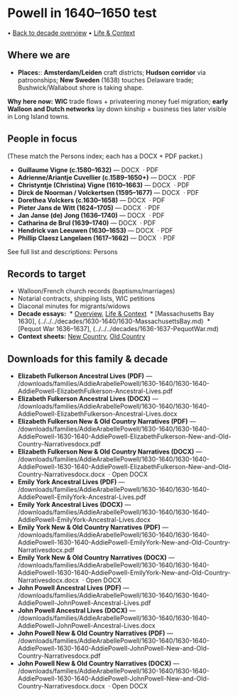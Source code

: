 # Powell in 1640–1650 test

• [Back to decade overview](../../../decades/1630-1640/1630-1640.md)
• [Life \& Context](../../../decades/1630-1640/1630-1640-life.md)

## Where we are

* **Places:**: **Amsterdam/Leiden** craft districts; **Hudson corridor** via patroonships; **New Sweden** (1638) touches Delaware trade; Bushwick/Wallabout shore is taking shape.

**Why here now:** **WIC** trade flows + privateering money fuel migration; **early Walloon and Dutch networks** lay down kinship + business ties later visible in Long Island towns.

## People in focus

(These match the Persons index; each has a DOCX + PDF packet.)

* **Guillaume Vigne (c.1580–1632)** — DOCX
   · PDF
* **Adrienne/Ariantje Cuvellier (c.1589–1650+)** — DOCX
   · PDF
* **Christyntje (Christina) Vigne (1610–1663)** — DOCX
   · PDF
* **Dirck de Noorman / Volckertsen (1595–1677)** — DOCX
   · PDF
* **Dorethea Volckers (c.1630–1658)** — DOCX
   · PDF
* **Pieter Jans de Witt (1624–1705)** — DOCX
   · PDF
* **Jan Janse (de) Jong (1636–1740)** — DOCX
   · PDF
* **Catharina de Brul (1639–1740)** — DOCX
   · PDF
* **Hendrick van Leeuwen (1630–1653)** — DOCX
   · PDF
* **Phillip Claesz Langelaen (1617–1662)** — DOCX
   · PDF

See full list and descriptions: Persons

## Records to target

* Walloon/French church records (baptisms/marriages)
* Notarial contracts, shipping lists, WIC petitions
* Diaconal minutes for migrants/widows
* **Decade essays:**
   \* [Overview](../../../decades/1630-1640/1630-1640.md), [Life \& Context](../../../decades/1630-1640/1630-1640-life.md)
   \* \[Massachusetts Bay 1630], (../../../decades/1630-1640/1630-MassachusettsBay.md)
   \* \[Pequot War 1636–1637], (../../../decades/1636-1637-PequotWar.md)
* **Context sheets:** [New Country](../../../decades/1630-1640/1630-1640-NewCountry.md), [Old Country](../../../decades/1630-1640/1630-1640-OldCountry.md)



## Downloads for this family \& decade

* **Elizabeth Fulkerson Ancestral Lives (PDF)** — /downloads/families/AddieArabellePowell/1630-1640/1630-1640-AddiePowell-ElizabethFulkerson-Ancestral-Lives.pdf
* **Elizabeth Fulkerson Ancestral Lives (DOCX)** — /downloads/families/AddieArabellePowell/1630-1640/1630-1640-AddiePowell-ElizabethFulkerson-Ancestral-Lives.docx
* **Elizabeth Fulkerson New \& Old Country Narratives (PDF)** — /downloads/families/AddieArabellePowell/1630-1640/1630-1640-AddiePowell-1630-1640-AddiePowell-ElizabethFulkerson-New-and-Old-Country-Narrativesdocx.pdf
* **Elizabeth Fulkerson New \& Old Country Narratives (DOCX)** — /downloads/families/AddieArabellePowell/1630-1640/1630-1640-AddiePowell-1630-1640-AddiePowell-ElizabethFulkerson-New-and-Old-Country-Narrativesdocx.docx
   · Open DOCX
* **Emily York Ancestral Lives (PDF)** — /downloads/families/AddieArabellePowell/1630-1640/1630-1640-AddiePowell-EmilyYork-Ancestral-Lives.pdf
* **Emily York Ancestral Lives (DOCX)** — /downloads/families/AddieArabellePowell/1630-1640/1630-1640-AddiePowell-EmilyYork-Ancestral-Lives.docx
* **Emily York New \& Old Country Narratives (PDF)** — /downloads/families/AddieArabellePowell/1630-1640/1630-1640-AddiePowell-1630-1640-AddiePowell-EmilyYork-New-and-Old-Country-Narrativesdocx.pdf
* **Emily York New \& Old Country Narratives (DOCX)** — /downloads/families/AddieArabellePowell/1630-1640/1630-1640-AddiePowell-1630-1640-AddiePowell-EmilyYork-New-and-Old-Country-Narrativesdocx.docx
   · Open DOCX
* **John Powell Ancestral Lives (PDF)** — /downloads/families/AddieArabellePowell/1630-1640/1630-1640-AddiePowell-JohnPowell-Ancestral-Lives.pdf
* **John Powell Ancestral Lives (DOCX)** — /downloads/families/AddieArabellePowell/1630-1640/1630-1640-AddiePowell-JohnPowell-Ancestral-Lives.docx
* **John Powell New \& Old Country Narratives (PDF)** — /downloads/families/AddieArabellePowell/1630-1640/1630-1640-AddiePowell-1630-1640-AddiePowell-JohnPowell-New-and-Old-Country-Narrativesdocx.pdf
* **John Powell New \& Old Country Narratives (DOCX)** — /downloads/families/AddieArabellePowell/1630-1640/1630-1640-AddiePowell-1630-1640-AddiePowell-JohnPowell-New-and-Old-Country-Narrativesdocx.docx
   · Open DOCX
